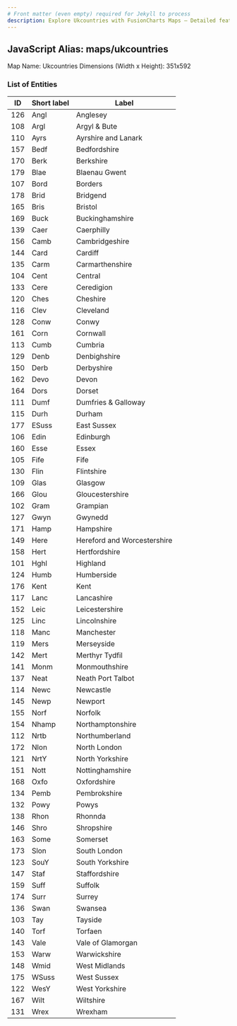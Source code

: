 ```yaml
---
# Front matter (even empty) required for Jekyll to process
description: Explore Ukcountries with FusionCharts Maps – Detailed features for seamless integration. Try now & enhance your data visualization today! 
---
```


## JavaScript Alias: maps/ukcountries

Map Name: Ukcountries
Dimensions (Width x Height): 351x592




### List of Entities

ID | Short label | Label
---|---|---|
126|Angl|Anglesey
108|Argl|Argyl & Bute
110|Ayrs|Ayrshire and Lanark
157|Bedf|Bedfordshire
170|Berk|Berkshire
179|Blae|Blaenau Gwent
107|Bord|Borders
178|Brid|Bridgend
165|Bris|Bristol
169|Buck|Buckinghamshire
139|Caer|Caerphilly
156|Camb|Cambridgeshire
144|Card|Cardiff
135|Carm|Carmarthenshire
104|Cent|Central
133|Cere|Ceredigion
120|Ches|Cheshire
116|Clev|Cleveland
128|Conw|Conwy
161|Corn|Cornwall
113|Cumb|Cumbria
129|Denb|Denbighshire
150|Derb|Derbyshire
162|Devo|Devon
164|Dors|Dorset
111|Dumf|Dumfries & Galloway
115|Durh|Durham
177|ESuss|East Sussex
106|Edin|Edinburgh
160|Esse|Essex
105|Fife|Fife
130|Flin|Flintshire
109|Glas|Glasgow
166|Glou|Gloucestershire
102|Gram|Grampian
127|Gwyn|Gwynedd
171|Hamp|Hampshire
149|Here|Hereford and Worcestershire
158|Hert|Hertfordshire
101|Hghl|Highland
124|Humb|Humberside
176|Kent|Kent
117|Lanc|Lancashire
152|Leic|Leicestershire
125|Linc|Lincolnshire
118|Manc|Manchester
119|Mers|Merseyside
142|Mert|Merthyr Tydfil
141|Monm|Monmouthshire
137|Neat|Neath Port Talbot
114|Newc|Newcastle
145|Newp|Newport
155|Norf|Norfolk
154|Nhamp|Northamptonshire
112|Nrtb|Northumberland
172|Nlon|North London
121|NrtY|North Yorkshire
151|Nott|Nottinghamshire
168|Oxfo|Oxfordshire
134|Pemb|Pembrokshire
132|Powy|Powys
138|Rhon|Rhonnda
146|Shro|Shropshire
163|Some|Somerset
173|Slon|South London
123|SouY|South Yorkshire
147|Staf|Staffordshire
159|Suff|Suffolk
174|Surr|Surrey
136|Swan|Swansea
103|Tay|Tayside
140|Torf|Torfaen
143|Vale|Vale of Glamorgan
153|Warw|Warwickshire
148|Wmid|West Midlands
175|WSuss|West Sussex
122|WesY|West Yorkshire
167|Wilt|Wiltshire
131|Wrex|Wrexham		